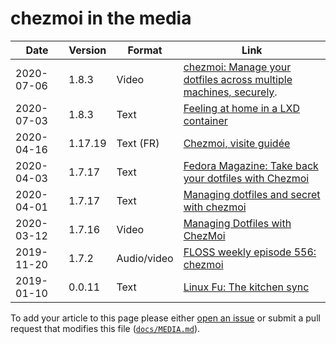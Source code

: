 # chezmoi in the media

<!--- toc --->

| Date       | Version | Format       | Link                                                                                                                      |
| ---------- | ------- | ------------ | ------------------------------------------------------------------------------------------------------------------------- |
| 2020-07-06 | 1.8.3   | Video        | [chezmoi: Manage your dotfiles across multiple machines, securely](https://www.youtube.com/watch?v=JrCMCdvoMAw).          |
| 2020-07-03 | 1.8.3   | Text         | [Feeling at home in a LXD container](https://ubuntu.com/blog/feeling-at-home-in-a-lxd-container)                          |
| 2020-04-16 | 1.17.19 | Text (FR)    | [Chezmoi, visite guidée](https://blog.wescale.fr/2020/04/16/chezmoi-visite-guidee/)                                       |
| 2020-04-03 | 1.7.17  | Text         | [Fedora Magazine: Take back your dotfiles with Chezmoi](https://fedoramagazine.org/take-back-your-dotfiles-with-chezmoi/) |
| 2020-04-01 | 1.7.17  | Text         | [Managing dotfiles and secret with chezmoi](https://blog.arkey.fr/2020/04/01/manage_dotfiles_with_chezmoi/)               |
| 2020-03-12 | 1.7.16  | Video        | [Managing Dotfiles with ChezMoi](https://www.youtube.com/watch?v=HXx6ugA98Qo)                                             |
| 2019-11-20 | 1.7.2   | Audio/video  | [FLOSS weekly episode 556: chezmoi](https://twit.tv/shows/floss-weekly/episodes/556)                                      |
| 2019-01-10 | 0.0.11  | Text         | [Linux Fu: The kitchen sync](https://hackaday.com/2019/01/10/linux-fu-the-kitchen-sync/)                                  |

To add your article to this page please either [open an
issue](https://github.com/twpayne/chezmoi/issues/new/choose) or submit a pull
request that modifies this file
([`docs/MEDIA.md`](https://github.com/twpayne/chezmoi/blob/master/docs/MEDIA.md)).
